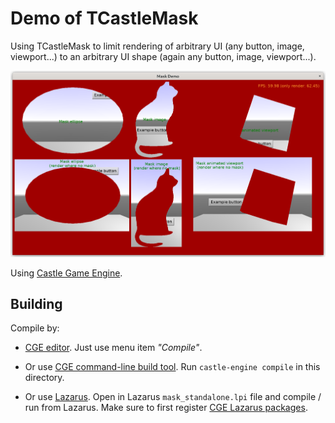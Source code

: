 # Demo of TCastleMask

Using TCastleMask to limit rendering of arbitrary UI (any button, image, viewport...) to an arbitrary UI shape (again any button, image, viewport...).

![Screenshot](screenshot.png)

Using [Castle Game Engine](https://castle-engine.io/).

## Building

Compile by:

- [CGE editor](https://castle-engine.io/manual_editor.php). Just use menu item _"Compile"_.

- Or use [CGE command-line build tool](https://castle-engine.io/build_tool). Run `castle-engine compile` in this directory.

- Or use [Lazarus](https://www.lazarus-ide.org/). Open in Lazarus `mask_standalone.lpi` file and compile / run from Lazarus. Make sure to first register [CGE Lazarus packages](https://castle-engine.io/documentation.php).
